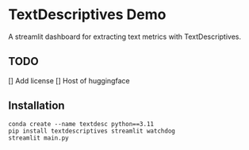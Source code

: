 # TextDescriptives Demo

A streamlit dashboard for extracting text metrics with TextDescriptives.


## TODO

[] Add license
[] Host of huggingface

## Installation

```shell
conda create --name textdesc python==3.11
pip install textdescriptives streamlit watchdog
streamlit main.py
```